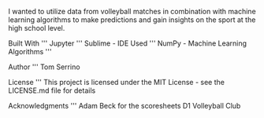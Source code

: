 I wanted to utilize data from volleyball matches in combination with machine learning algorithms to make predictions and gain insights on the sport at the high school level.

Built With
'''
Jupyter
'''
Sublime - IDE Used
'''
NumPy - Machine Learning Algorithms
'''

Author
'''
Tom Serrino

License
'''
This project is licensed under the MIT License - see the LICENSE.md file for details

Acknowledgments
'''
Adam Beck for the scoresheets
D1 Volleyball Club
